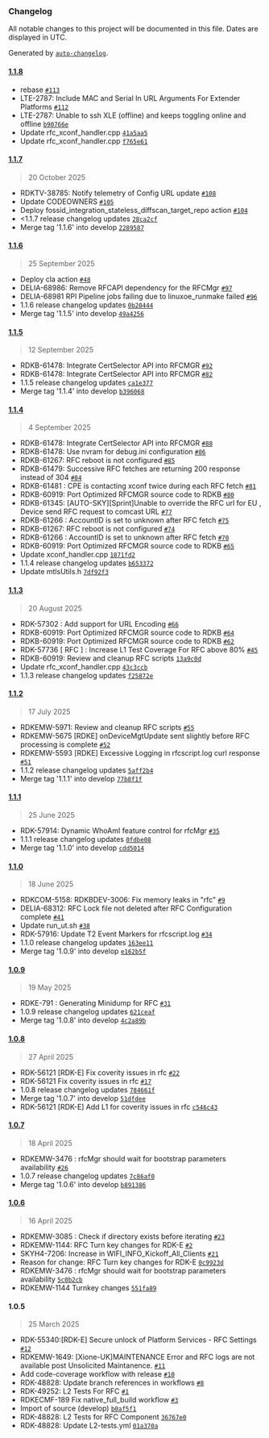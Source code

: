 ### Changelog

All notable changes to this project will be documented in this file. Dates are displayed in UTC.

Generated by [`auto-changelog`](https://github.com/CookPete/auto-changelog).

#### [1.1.8](https://github.com/rdkcentral/rfc/compare/1.1.7...1.1.8)

- rebase [`#113`](https://github.com/rdkcentral/rfc/pull/113)
- LTE-2787: Include MAC and Serial In URL Arguments For Extender Platforms [`#112`](https://github.com/rdkcentral/rfc/pull/112)
- LTE-2787: Unable to ssh XLE (offline) and keeps toggling online and offline [`b90766e`](https://github.com/rdkcentral/rfc/commit/b90766e7bbf4860cc1c8a550012dda9f33a32897)
- Update rfc_xconf_handler.cpp [`41a5aa5`](https://github.com/rdkcentral/rfc/commit/41a5aa55f019cb732c9fb330f0f6d5c1aa51c5b2)
- Update rfc_xconf_handler.cpp [`f765e61`](https://github.com/rdkcentral/rfc/commit/f765e61bff2cf57605c78b4afbd8f83f5d91c94e)

#### [1.1.7](https://github.com/rdkcentral/rfc/compare/1.1.6...1.1.7)

> 20 October 2025

- RDKTV-38785: Notify telemetry of Config URL update [`#108`](https://github.com/rdkcentral/rfc/pull/108)
- Update CODEOWNERS [`#105`](https://github.com/rdkcentral/rfc/pull/105)
- Deploy fossid_integration_stateless_diffscan_target_repo action [`#104`](https://github.com/rdkcentral/rfc/pull/104)
- &lt;1.1.7 release changelog updates [`28ca2cf`](https://github.com/rdkcentral/rfc/commit/28ca2cf0c223ca98456d25d304aa1d32659742af)
- Merge tag '1.1.6' into develop [`2289587`](https://github.com/rdkcentral/rfc/commit/22895874d9aadcb907c18692a4bd584da47ba270)

#### [1.1.6](https://github.com/rdkcentral/rfc/compare/1.1.5...1.1.6)

> 25 September 2025

- Deploy cla action [`#48`](https://github.com/rdkcentral/rfc/pull/48)
- DELIA-68986: Remove RFCAPI dependency for the RFCMgr [`#97`](https://github.com/rdkcentral/rfc/pull/97)
- DELIA-68981 RPI Pipeline jobs failing due to linuxoe_runmake failed [`#96`](https://github.com/rdkcentral/rfc/pull/96)
- 1.1.6 release changelog updates [`0b20444`](https://github.com/rdkcentral/rfc/commit/0b20444ef326a7f2d39835f8ad31e0e427d4413c)
- Merge tag '1.1.5' into develop [`49a4256`](https://github.com/rdkcentral/rfc/commit/49a42560035b111116d2e61ff0b6d6ff8a4699ef)

#### [1.1.5](https://github.com/rdkcentral/rfc/compare/1.1.4...1.1.5)

> 12 September 2025

- RDKB-61478: Integrate CertSelector API into RFCMGR [`#92`](https://github.com/rdkcentral/rfc/pull/92)
- RDKB-61478: Integrate CertSelector API into RFCMGR [`#82`](https://github.com/rdkcentral/rfc/pull/82)
- 1.1.5 release changelog updates [`ca1e377`](https://github.com/rdkcentral/rfc/commit/ca1e377f641186e12f795f8105518a95d93ff7db)
- Merge tag '1.1.4' into develop [`b396068`](https://github.com/rdkcentral/rfc/commit/b39606848abe2e990fee81f1f091cdb7bd380db4)

#### [1.1.4](https://github.com/rdkcentral/rfc/compare/1.1.3...1.1.4)

> 4 September 2025

- RDKB-61478: Integrate CertSelector API into RFCMGR [`#88`](https://github.com/rdkcentral/rfc/pull/88)
- RDKB-61478: Use nvram for debug.ini configuration [`#86`](https://github.com/rdkcentral/rfc/pull/86)
- RDKB-61267: RFC reboot is not configured [`#85`](https://github.com/rdkcentral/rfc/pull/85)
- RDKB-61479: Successive RFC fetches are returning 200 response instead of 304 [`#84`](https://github.com/rdkcentral/rfc/pull/84)
- RDKB-61481 : CPE is contacting xconf twice during each RFC fetch [`#81`](https://github.com/rdkcentral/rfc/pull/81)
- RDKB-60919: Port Optimized RFCMGR source code to RDKB [`#80`](https://github.com/rdkcentral/rfc/pull/80)
- RDKB-61345: [AUTO-SKY][Sprint]Unable to override the RFC url for EU , Device send RFC request to comcast URL [`#77`](https://github.com/rdkcentral/rfc/pull/77)
- RDKB-61266 : AccountID is set to unknown after RFC fetch [`#75`](https://github.com/rdkcentral/rfc/pull/75)
- RDKB-61267: RFC reboot is not configured [`#74`](https://github.com/rdkcentral/rfc/pull/74)
- RDKB-61266 : AccountID is set to unknown after RFC fetch [`#70`](https://github.com/rdkcentral/rfc/pull/70)
- RDKB-60919: Port Optimized RFCMGR source code to RDKB [`#65`](https://github.com/rdkcentral/rfc/pull/65)
- Update xconf_handler.cpp [`1871fd2`](https://github.com/rdkcentral/rfc/commit/1871fd2d6cdc0d7a6ea3d105caddbcce388bea03)
- 1.1.4 release changelog updates [`b653372`](https://github.com/rdkcentral/rfc/commit/b6533724dfa1a5baa0b321a458d7061130f49c7e)
- Update mtlsUtils.h [`7df92f3`](https://github.com/rdkcentral/rfc/commit/7df92f3845169a61e6c2f14a22e6c70462a41e9e)

#### [1.1.3](https://github.com/rdkcentral/rfc/compare/1.1.2...1.1.3)

> 20 August 2025

- RDK-57302 : Add support for URL Encoding [`#66`](https://github.com/rdkcentral/rfc/pull/66)
- RDKB-60919: Port Optimized RFCMGR source code to RDKB [`#64`](https://github.com/rdkcentral/rfc/pull/64)
- RDKB-60919: Port Optimized RFCMGR source code to RDKB [`#62`](https://github.com/rdkcentral/rfc/pull/62)
- RDK-57736 [ RFC ] : Increase L1 Test Coverage For RFC above 80% [`#45`](https://github.com/rdkcentral/rfc/pull/45)
- RDKB-60919: Review and cleanup RFC scripts [`13a9c0d`](https://github.com/rdkcentral/rfc/commit/13a9c0d7e4030501e64d2f8d6c8347e1dac6b3aa)
- Update rfc_xconf_handler.cpp [`43c3ccb`](https://github.com/rdkcentral/rfc/commit/43c3ccb8b058838bded67663de543d8c71191023)
- 1.1.3 release changelog updates [`f25872e`](https://github.com/rdkcentral/rfc/commit/f25872e12d26126aba9b2061e9ebaf5da8565299)

#### [1.1.2](https://github.com/rdkcentral/rfc/compare/1.1.1...1.1.2)

> 17 July 2025

- RDKEMW-5971: Review and cleanup RFC scripts [`#55`](https://github.com/rdkcentral/rfc/pull/55)
- RDKEMW-5675 [RDKE] onDeviceMgtUpdate sent slightly before RFC processing is complete [`#52`](https://github.com/rdkcentral/rfc/pull/52)
- RDKEMW-5593 [RDKE] Excessive Logging in rfcscript.log curl response  [`#51`](https://github.com/rdkcentral/rfc/pull/51)
- 1.1.2 release changelog updates [`5aff2b4`](https://github.com/rdkcentral/rfc/commit/5aff2b469f92859affaa670234017c6983d52516)
- Merge tag '1.1.1' into develop [`77b8f1f`](https://github.com/rdkcentral/rfc/commit/77b8f1f00a13e231cb0e8a13f526809425a1e362)

#### [1.1.1](https://github.com/rdkcentral/rfc/compare/1.1.0...1.1.1)

> 25 June 2025

- RDK-57914: Dynamic WhoAmI feature control for rfcMgr [`#35`](https://github.com/rdkcentral/rfc/pull/35)
- 1.1.1 release changelog updates [`0fdbe08`](https://github.com/rdkcentral/rfc/commit/0fdbe08ff4df491b75797a27fb800a90100299af)
- Merge tag '1.1.0' into develop [`cdd5014`](https://github.com/rdkcentral/rfc/commit/cdd5014d7162beaa4861179a306e41d0e8f83b67)

#### [1.1.0](https://github.com/rdkcentral/rfc/compare/1.0.9...1.1.0)

> 18 June 2025

- RDKCOM-5158: RDKBDEV-3006: Fix memory leaks in "rfc" [`#9`](https://github.com/rdkcentral/rfc/pull/9)
- DELIA-68312: RFC Lock file not deleted after RFC Configuration complete [`#41`](https://github.com/rdkcentral/rfc/pull/41)
- Update run_ut.sh [`#38`](https://github.com/rdkcentral/rfc/pull/38)
- RDK-57916: Update T2 Event Markers for rfcscript.log [`#34`](https://github.com/rdkcentral/rfc/pull/34)
- 1.1.0 release changelog updates [`163ee11`](https://github.com/rdkcentral/rfc/commit/163ee115f22417d8fc9ca449dc08b4be496c7f8a)
- Merge tag '1.0.9' into develop [`e162b5f`](https://github.com/rdkcentral/rfc/commit/e162b5fb69d7f8aae74b6c1446fe38825964c1af)

#### [1.0.9](https://github.com/rdkcentral/rfc/compare/1.0.8...1.0.9)

> 19 May 2025

- RDKE-791 : Generating Minidump for RFC [`#31`](https://github.com/rdkcentral/rfc/pull/31)
- 1.0.9 release changelog updates [`621ceaf`](https://github.com/rdkcentral/rfc/commit/621ceafb4091302a34501262c5a86f3f9dfc7f86)
- Merge tag '1.0.8' into develop [`4c2a89b`](https://github.com/rdkcentral/rfc/commit/4c2a89b93f9226f3ed80f6abbba86a3cd27addbd)

#### [1.0.8](https://github.com/rdkcentral/rfc/compare/1.0.7...1.0.8)

> 27 April 2025

- RDK-56121 [RDK-E] Fix coverity issues in rfc [`#22`](https://github.com/rdkcentral/rfc/pull/22)
- RDK-56121 Fix coverity issues in rfc [`#17`](https://github.com/rdkcentral/rfc/pull/17)
- 1.0.8 release changelog updates [`784661f`](https://github.com/rdkcentral/rfc/commit/784661fb1bebb580b38311d3c7acb9322ef4294a)
- Merge tag '1.0.7' into develop [`51dfdee`](https://github.com/rdkcentral/rfc/commit/51dfdee0092fafda84f5fff29efc02bdf2ce598b)
- RDK-56121 [RDK-E] Add L1 for coverity issues in rfc [`c546c43`](https://github.com/rdkcentral/rfc/commit/c546c4383268f2c0801bfef6140c5288ad0c1d9a)

#### [1.0.7](https://github.com/rdkcentral/rfc/compare/1.0.6...1.0.7)

> 18 April 2025

- RDKEMW-3476 : rfcMgr should wait for bootstrap parameters availability [`#26`](https://github.com/rdkcentral/rfc/pull/26)
- 1.0.7 release changelog updates [`7c86af0`](https://github.com/rdkcentral/rfc/commit/7c86af0423988810b0a121c414046e79dee5cad8)
- Merge tag '1.0.6' into develop [`b891386`](https://github.com/rdkcentral/rfc/commit/b89138613760895515d9566b6b85b155fbb6dcfa)

#### [1.0.6](https://github.com/rdkcentral/rfc/compare/1.0.5...1.0.6)

> 16 April 2025

- RDKEMW-3085 : Check if directory exists before iterating [`#23`](https://github.com/rdkcentral/rfc/pull/23)
- RDKEMW-1144: RFC Turn key changes for RDK-E [`#2`](https://github.com/rdkcentral/rfc/pull/2)
- SKYH4-7206: Increase in WIFI_INFO_Kickoff_All_Clients [`#21`](https://github.com/rdkcentral/rfc/pull/21)
- Reason for change: RFC Turn key changes for RDK-E [`0c9923d`](https://github.com/rdkcentral/rfc/commit/0c9923d25617fb4ed10d5ca4a9b324dd68f6e947)
- RDKEMW-3476 : rfcMgr should wait for bootstrap parameters availability [`5c0b2cb`](https://github.com/rdkcentral/rfc/commit/5c0b2cb787800ef70bf2f2b352b92923ca225c79)
- RDKEMW-1144 Turnkey changes [`551fa89`](https://github.com/rdkcentral/rfc/commit/551fa89cd6841022ff4e0af50eaf6a3fe01356db)

#### 1.0.5

> 25 March 2025

- RDK-55340:[RDK-E] Secure unlock of Platform Services - RFC Settings [`#12`](https://github.com/rdkcentral/rfc/pull/12)
- RDKEMW-1649: [Xione-UK]MAINTENANCE Error and RFC logs are not available post Unsolicited Maintanence. [`#11`](https://github.com/rdkcentral/rfc/pull/11)
- Add code-coverage workflow with release [`#10`](https://github.com/rdkcentral/rfc/pull/10)
- RDK-48828: Update branch references in workflows [`#8`](https://github.com/rdkcentral/rfc/pull/8)
- RDK-49252: L2 Tests For RFC [`#1`](https://github.com/rdkcentral/rfc/pull/1)
- RDKECMF-189 Fix native_full_build workflow [`#3`](https://github.com/rdkcentral/rfc/pull/3)
- Import of source (develop) [`b0af5f1`](https://github.com/rdkcentral/rfc/commit/b0af5f163953ac6f23cde26dd0dd8da43afd47c7)
- RDK-48828: L2 Tests for RFC Component [`36767e0`](https://github.com/rdkcentral/rfc/commit/36767e0acbb8e7c13c8752eacc4ca98bfe654156)
- RDK-48828: Update L2-tests.yml [`01a370a`](https://github.com/rdkcentral/rfc/commit/01a370a2a82ae9f5ddf7dc580189f80a5f8cd43f)
